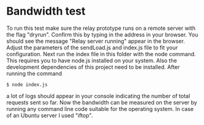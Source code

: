 # Bandwidth test

To run this test make sure the relay prototype runs on a remote server with the flag "dryrun". Confirm this by typing in the address in your browser. You should see the message "Relay server running" appear in the browser.
Adjust the parameters of the sendLoad.js and index.js file to fit your configuration.
Next run the index file in this folder with the node command. This requires you to have node.js installed on your system. Also the development dependencies of this project need to be installed. After running the command

```
$ node index.js
```

a lot of logs should appear in your console indicating the number of total requests sent so far. Now the bandwidth can be measured on the server by running any command line code suitable for the operating system. In case of an Ubuntu server I used "iftop".
